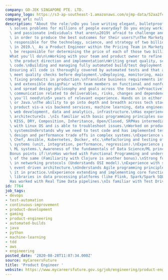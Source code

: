 ```yaml
---
company: GO-JEK SINGAPORE PTE. LTD.
company_logo: https://s3-ap-southeast-1.amazonaws.com/ojmp-data/52aa2fc84f1c8ed2ab77c9734ee4f7ce/go-jek-singapore.jpg
company_url: null
description: "About the role:\nDo you love writing elegant, bulletproof code that\
  \ solves problems for millions of people everyday? Do you enjoy working with talented\
  \ and passionate individuals that aren\u2019t afraid to challenge and be challenged\
  \ in order to produce the best outcomes for their users?\nThe Marketplace team is\
  \ responsible for the technology, science, and strategy of two billion global orders\
  \ in 2019.\_ As a Product Engineer within the Pricing Team in Marketplace you will\
  \ be responsible for determining the price of each of those two billion orders.\n\
  What you'll do\n\nWorking with your team and product owner to refine and develop\
  \ the product direction and implementation\nWriting great quality, scalable, maintainable\
  \ code.\nBuilding and managing fully automated build/test deployment environments.\n\
  Ensuring all code is thoroughly covered by automated tests and that all features\
  \ meet quality checks before deployment.\nDeploying, monitoring, maintaining and\
  \ fixing products in production.\nTranslate business requirements into scalable\
  \ and extensible designPair with team members on functional and nonfunctional requirements\
  \ and spread design philosophy and goals across the team.\nProactively manage stakeholder\
  \ communication related to deliverables, risks, changes and dependencies.\n\nWhat\
  \ you'll need\n\n5+ years of relevant experience. Hands on in either Clojure, Golang\
  \ or Java.\nThe ability to go into depth and breadth across tech stack used in the\
  \ product vis-a vis backend services, machine learning, data engineering, mobile,\
  \ web development, data and analytics, infrastructure.\nHas experience with micro-services\
  \ architectureIs .\nIs familiar with basic programming principles such as: YAGNI,\
  \ KISS, DRY, Composition, Inheritance, Open/Closed, SRPHas intermediate experience\
  \ with Linux OS and is able to troubleshoot issues.\nWorked on production & distributed\
  \ systemsUnderstands why we need to test code and has implemented testsAble to understand/discuss\
  \ design and performance trade offs in complex systems.\nExperience working with\
  \ Chef, Ansible, Kubernetes, Docker, etc.\nRefactoring and testing of distributed\
  \ systems (unit, integration, performance, regression).\nExperience productioning\
  \ ML systems.\_Awareness of the fundamentals of Data Science/ML principles.\n\n\
  Bonus points if:\n\nHas worked with Functional Programming and understands concepts\
  \ of the same (Familiarity with Clojure is another bonus).\nStrong fundamentals\
  \ in networking protocols (Understands OSI model).\nExperience with streaming and\
  \ event driven architecture.\nUnderstands Agile programming principles & can put\
  \ it in practice.\nExperience extending and implementing core functionality and\
  \ libraries in data processing platforms (like Flink, Spark/Spark SQL, Storm Bolts).\n\
  Has worked with Real Time Data pipelines.\nIs familiar with Test Driven Development.\n"
id: 7764
job_tags:
- devops
- test-automation
- continuous-improvement
- product-development
- gaming
- product-engineering
- automated-builds
- java
- python
- machine-learning
- tdd
- aws
- engineering
posted_date: '2020-08-28T11:07:34.000Z'
source: myCareersFuture
title: 'Product Engineer '
website: https://www.mycareersfuture.gov.sg/job/engineering/product-engineer-e3dc70d656ac821dbeefab48d3fd5e90
---
```

